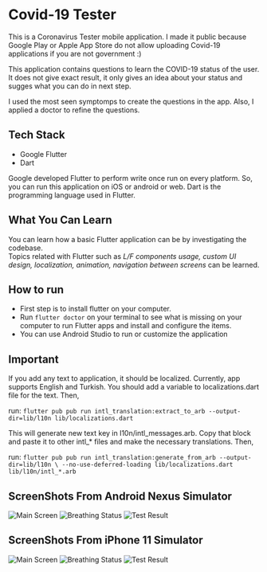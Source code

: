 # Covid-19 Tester

This is a Coronavirus Tester mobile application. I made it public because Google Play or Apple App Store do not allow uploading Covid-19 applications if you are not government :)

This application contains questions to learn the COVID-19 status of the user. It does not give exact result, it only gives an idea about your status and sugges what you can do in next step.

I used the most seen symptomps to create the questions in the app. Also, I applied a doctor to refine the questions.

## Tech Stack

- Google Flutter
- Dart

Google developed Flutter to perform write once run on every platform. So, you can run this application on iOS or android or web. Dart is the programming language used in Flutter.

## What You Can Learn

You can learn how a basic Flutter application can be by investigating the codebase.  
Topics related with Flutter such as *L/F components usage, custom UI design, localization, animation, navigation between screens*  can be learned.

## How to run

- First step is to install flutter on your computer.
- Run `flutter doctor` on your terminal to see what is missing on your computer to run Flutter apps and install and configure the items.
- You can use Android Studio to run or customize the application

## Important

If you add any text to application, it should be localized. Currently, app supports English and Turkish. You should add a variable to localizations.dart file for the text. Then,

run:
`flutter pub pub run intl_translation:extract_to_arb --output-dir=lib/l10n lib/localizations.dart`

This will generate new text key in I10n/intl_messages.arb. Copy that block and paste it to other intl_* files and make the necessary translations. Then,

run:
`flutter pub pub run intl_translation:generate_from_arb --output-dir=lib/l10n \
   --no-use-deferred-loading lib/localizations.dart lib/l10n/intl_*.arb`

## ScreenShots From Android Nexus Simulator

![Main Screen](https://www.dropbox.com/s/lya1hzt9r99xspw/Screenshot_1595285748.png?dl=0)
![Breathing Status](https://www.dropbox.com/s/lgyqx2jppo5eti7/Screenshot_1595285804.png?dl=0)
![Test Result](https://www.dropbox.com/s/frr90uj8d5b2flq/Screenshot_1595285831.png?dl=0)

## ScreenShots From iPhone 11 Simulator

![Main Screen](https://www.dropbox.com/s/5s8svmax7lddghv/Simulator%20Screen%20Shot%20-%20iPhone%2011%20Pro%20-%202020-07-21%20at%2002.02.56.png?dl=0)
![Breathing Status](https://www.dropbox.com/s/qgrtgk96l2eog64/Simulator%20Screen%20Shot%20-%20iPhone%2011%20Pro%20-%202020-07-21%20at%2002.04.32.png?dl=0)
![Test Result](https://www.dropbox.com/s/oo0fr1sowd12tat/Simulator%20Screen%20Shot%20-%20iPhone%2011%20Pro%20-%202020-07-21%20at%2002.05.03.png?dl=0)